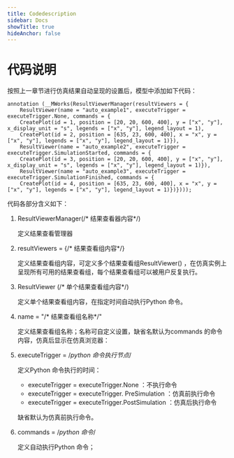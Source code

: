 ```yaml
---
title: Codedescription
sidebar: Docs
showTitle: true
hideAnchor: false
---
```

# 代码说明

按照上一章节进行仿真结果自动呈现的设置后，模型中添加如下代码：

```
annotation (__MWorks(ResultViewerManager(resultViewers = {
    ResultViewer(name = "auto_example1", executeTrigger = executeTrigger.None, commands = {
    CreatePlot(id = 1, position = [20, 20, 600, 400], y = ["x", "y"], x_display_unit = "s", legends = ["x", "y"], legend_layout = 1), 
    CreatePlot(id = 2, position = [635, 23, 600, 400], x = "x", y = ["x", "y"], legends = ["x", "y"], legend_layout = 1)}), 
    ResultViewer(name = "auto_example2", executeTrigger = executeTrigger.SimulationStarted, commands = {
    CreatePlot(id = 3, position = [20, 20, 600, 400], y = ["x", "y"], x_display_unit = "s", legends = ["x", "y"], legend_layout = 1)}), 
    ResultViewer(name = "auto_example3", executeTrigger = executeTrigger.SimulationFinished, commands = {
    CreatePlot(id = 4, position = [635, 23, 600, 400], x = "x", y = ["x", "y"], legends = ["x", "y"], legend_layout = 1)})})));
```

代码各部分含义如下：

1. ResultViewerManager(/* 结果查看器内容*/)

   定义结果查看管理器

2. resultViewers = {/* 结果查看组内容*/}

   定义结果查看组内容，可定义多个结果查看组ResultViewer() ，在仿真实例上呈现所有可用的结果查看组，每个结果查看组可以被用户反复执行。

3. ResultViewer (/* 单个结果查看组内容*/)

   定义单个结果查看组内容，在指定时间自动执行Python 命令。

4. name = "/* 结果查看组名称*/"

   定义结果查看组名称；名称可自定义设置，缺省名默认为commands 的命令内容，仿真后显示在仿真浏览器：


5. executeTrigger = /*python 命令执行节点*/

   定义Python 命令执行的时间：
   -  executeTrigger = executeTrigger.None ：不执行命令
   -  executeTrigger = executeTrigger. PreSimulation ：仿真前执行命令
   -  executeTrigger = executeTrigger.PostSimulation ：仿真后执行命令

   缺省默认为仿真前执行命令。

6. commands = /*python 命令*/

   定义自动执行Python 命令；